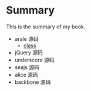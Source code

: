 # Summary

This is the summary of my book.

* arale 源码
    * [class](arale/class.md)
* jQuery 源码
* underscore 源码
* seajs 源码
* alice 源码
* backbone 源码
